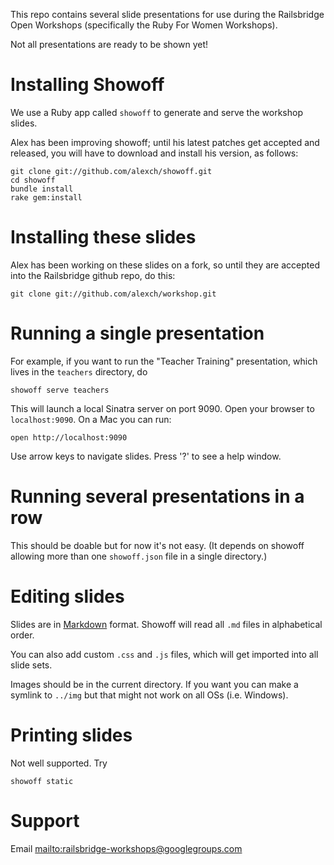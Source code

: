 
This repo contains several slide presentations for use during the Railsbridge Open Workshops (specifically the Ruby For Women Workshops).

Not all presentations are ready to be shown yet!

# Installing Showoff

We use a Ruby app called `showoff` to generate and serve the workshop slides.

Alex has been improving showoff; until his latest patches get accepted and released, you will have to download and install his version, as follows:

    git clone git://github.com/alexch/showoff.git
    cd showoff
    bundle install
    rake gem:install
   
# Installing these slides

Alex has been working on these slides on a fork, so until they are accepted into the Railsbridge github repo, do this:

    git clone git://github.com/alexch/workshop.git

# Running a single presentation

For example, if you want to run the "Teacher Training" presentation, which lives in the `teachers` directory, do
    
    showoff serve teachers

This will launch a local Sinatra server on port 9090. Open your browser to `localhost:9090`. On a Mac you can run:

    open http://localhost:9090

Use arrow keys to navigate slides. Press '?' to see a help window.

# Running several presentations in a row

This should be doable but for now it's not easy. (It depends on showoff allowing more than one `showoff.json` file in a single directory.)

# Editing slides

Slides are in [Markdown](http://daringfireball.net/projects/markdown/syntax) format. Showoff will read all `.md` files in alphabetical order.

You can also add custom `.css` and `.js` files, which will get imported into all slide sets.

Images should be in the current directory. If you want you can make a symlink to `../img` but that might not work on all OSs (i.e. Windows).

# Printing slides

Not well supported. Try

    showoff static

# Support

Email <mailto:railsbridge-workshops@googlegroups.com>

